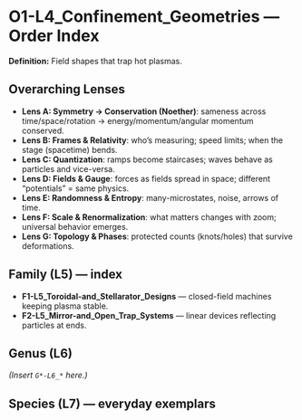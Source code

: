 # O1-L4_Confinement_Geometries — Order Index
**Definition:** Field shapes that trap hot plasmas.

## Overarching Lenses

- **Lens A: Symmetry -> Conservation (Noether)**: sameness across time/space/rotation → energy/momentum/angular momentum conserved.
- **Lens B: Frames & Relativity**: who’s measuring; speed limits; when the stage (spacetime) bends.
- **Lens C: Quantization**: ramps become staircases; waves behave as particles and vice-versa.
- **Lens D: Fields & Gauge**: forces as fields spread in space; different “potentials” = same physics.
- **Lens E: Randomness & Entropy**: many-microstates, noise, arrows of time.
- **Lens F: Scale & Renormalization**: what matters changes with zoom; universal behavior emerges.
- **Lens G: Topology & Phases**: protected counts (knots/holes) that survive deformations.

## Family (L5) — index
- **F1-L5_Toroidal-and_Stellarator_Designs** — closed-field machines keeping plasma stable.
- **F2-L5_Mirror-and_Open_Trap_Systems** — linear devices reflecting particles at ends.

## Genus (L6)
_(Insert `G*-L6_*` here.)_

## Species (L7) — everyday exemplars
